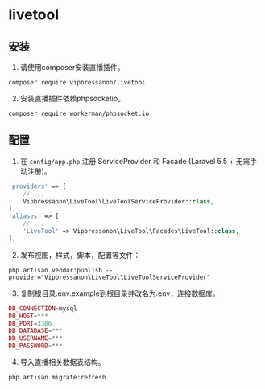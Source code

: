 # livetool

## 安装

1. 请使用composer安装直播插件。

```shell
composer require vipbressanon/livetool
```

2. 安装直播插件依赖phpsocketio。

```shell
composer require workerman/phpsocket.io
```

## 配置

1. 在 `config/app.php` 注册 ServiceProvider 和 Facade (Laravel 5.5 + 无需手动注册)。
```php
'providers' => [
    // ...
    Vipbressanon\LiveTool\LiveToolServiceProvider::class,
],
'aliases' => [
    // ...
    'LiveTool' => Vipbressanon\LiveTool\Facades\LiveTool::class,
],
```

2. 发布视图，样式，脚本，配置等文件：
```shell
php artisan vendor:publish --provider="Vipbressanon\LiveTool\LiveToolServiceProvider"
```

3. 复制根目录.env.example到根目录并改名为.env，连接数据库。
```php
DB_CONNECTION=mysql
DB_HOST=***
DB_PORT=3306
DB_DATABASE=***
DB_USERNAME=***
DB_PASSWORD=***
```

4. 导入直播相关数据表结构。
```shell
php artisan migrate:refresh
```
